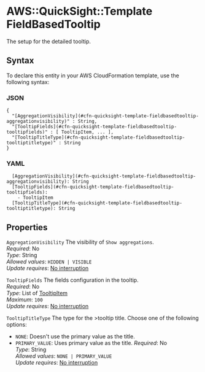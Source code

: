 # AWS::QuickSight::Template FieldBasedTooltip<a name="aws-properties-quicksight-template-fieldbasedtooltip"></a>

The setup for the detailed tooltip\.

## Syntax<a name="aws-properties-quicksight-template-fieldbasedtooltip-syntax"></a>

To declare this entity in your AWS CloudFormation template, use the following syntax:

### JSON<a name="aws-properties-quicksight-template-fieldbasedtooltip-syntax.json"></a>

```
{
  "[AggregationVisibility](#cfn-quicksight-template-fieldbasedtooltip-aggregationvisibility)" : String,
  "[TooltipFields](#cfn-quicksight-template-fieldbasedtooltip-tooltipfields)" : [ TooltipItem, ... ],
  "[TooltipTitleType](#cfn-quicksight-template-fieldbasedtooltip-tooltiptitletype)" : String
}
```

### YAML<a name="aws-properties-quicksight-template-fieldbasedtooltip-syntax.yaml"></a>

```
  [AggregationVisibility](#cfn-quicksight-template-fieldbasedtooltip-aggregationvisibility): String
  [TooltipFields](#cfn-quicksight-template-fieldbasedtooltip-tooltipfields):
    - TooltipItem
  [TooltipTitleType](#cfn-quicksight-template-fieldbasedtooltip-tooltiptitletype): String
```

## Properties<a name="aws-properties-quicksight-template-fieldbasedtooltip-properties"></a>

`AggregationVisibility` <a name="cfn-quicksight-template-fieldbasedtooltip-aggregationvisibility"></a>
The visibility of `Show aggregations`\.  
_Required_: No  
_Type_: String  
_Allowed values_: `HIDDEN | VISIBLE`  
_Update requires_: [No interruption](https://docs.aws.amazon.com/AWSCloudFormation/latest/UserGuide/using-cfn-updating-stacks-update-behaviors.html#update-no-interrupt)

`TooltipFields` <a name="cfn-quicksight-template-fieldbasedtooltip-tooltipfields"></a>
The fields configuration in the tooltip\.  
_Required_: No  
_Type_: List of [TooltipItem](aws-properties-quicksight-template-tooltipitem.md)  
_Maximum_: `100`  
_Update requires_: [No interruption](https://docs.aws.amazon.com/AWSCloudFormation/latest/UserGuide/using-cfn-updating-stacks-update-behaviors.html#update-no-interrupt)

`TooltipTitleType` <a name="cfn-quicksight-template-fieldbasedtooltip-tooltiptitletype"></a>
The type for the >tooltip title\. Choose one of the following options:

- `NONE`: Doesn't use the primary value as the title\.
- `PRIMARY_VALUE`: Uses primary value as the title\.
  _Required_: No  
  _Type_: String  
  _Allowed values_: `NONE | PRIMARY_VALUE`  
  _Update requires_: [No interruption](https://docs.aws.amazon.com/AWSCloudFormation/latest/UserGuide/using-cfn-updating-stacks-update-behaviors.html#update-no-interrupt)
